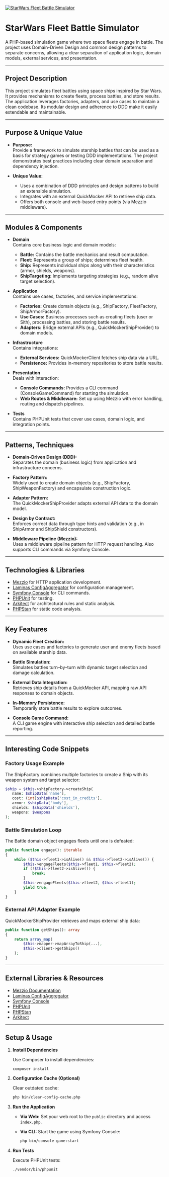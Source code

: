 [![StarWars Fleet Battle Simulator](https://github.com/gnuheike/StarWarsGame-DDD-CleanArch/blob/main/cover.jpg?raw=true)](https://github.com/gnuheike/StarWarsGame-DDD-CleanArch)

# StarWars Fleet Battle Simulator

A PHP-based simulation game where two space fleets engage in battle. The project uses Domain-Driven Design and common
design patterns to separate concerns, allowing a clear separation of application logic, domain models, external
services, and presentation.

---

## Project Description

This project simulates fleet battles using space ships inspired by Star Wars. It provides mechanisms to create fleets,
process battles, and store results. The application leverages factories, adapters, and use cases to maintain a clean
codebase. Its modular design and adherence to DDD make it easily extendable and maintainable.

---

## Purpose & Unique Value

- **Purpose:**  
  Provide a framework to simulate starship battles that can be used as a basis for strategy games or testing DDD
  implementations. The project demonstrates best practices including clear domain separation and dependency injection.

- **Unique Value:**
    * Uses a combination of DDD principles and design patterns to build an extensible simulation.
    * Integrates with an external QuickMocker API to retrieve ship data.
    * Offers both console and web-based entry points (via Mezzio middleware).

---

## Modules & Components

- **Domain**  
  Contains core business logic and domain models:
    - **Battle:** Contains the battle mechanics and result computation.
    - **Fleet:** Represents a group of ships; determines fleet health.
    - **Ship:** Represents individual ships along with their characteristics (armor, shields, weapons).
    - **ShipTargeting:** Implements targeting strategies (e.g., random alive target selection).

- **Application**  
  Contains use cases, factories, and service implementations:
    - **Factories:** Create domain objects (e.g., ShipFactory, FleetFactory, ShipArmorFactory).
    - **Use Cases:** Business processes such as creating fleets (user or Sith), processing battles, and storing battle
      results.
    - **Adapters:** Bridge external APIs (e.g., QuickMockerShipProvider) to domain models.

- **Infrastructure**  
  Contains integrations:
    - **External Services:** QuickMockerClient fetches ship data via a URL.
    - **Persistence:** Provides in-memory repositories to store battle results.

- **Presentation**  
  Deals with interaction:
    - **Console Commands:** Provides a CLI command (ConsoleGameCommand) for starting the simulation.
    - **Web Routes & Middleware:** Set up using Mezzio with error handling, routing and dispatch pipelines.

- **Tests**  
  Contains PHPUnit tests that cover use cases, domain logic, and integration points.

---

## Patterns, Techniques

- **Domain-Driven Design (DDD):**  
  Separates the domain (business logic) from application and infrastructure concerns.

- **Factory Pattern:**  
  Widely used to create domain objects (e.g., ShipFactory, ShipWeaponFactory) and encapsulate construction logic.

- **Adapter Pattern:**  
  The QuickMockerShipProvider adapts external API data to the domain model.

- **Design by Contract:**  
  Enforces correct data through type hints and validation (e.g., in ShipArmor and ShipShield constructors).

- **Middleware Pipeline (Mezzio):**  
  Uses a middleware pipeline pattern for HTTP request handling. Also supports CLI commands via Symfony Console.

---

## Technologies & Libraries

- [Mezzio](https://docs.mezzio.dev/) for HTTP application development.
- [Laminas ConfigAggregator](https://docs.laminas.dev/laminas-config-aggregator/) for configuration management.
- [Symfony Console](https://symfony.com/doc/current/components/console.html) for CLI commands.
- [PHPUnit](https://phpunit.de/) for testing.
- [Arkitect](https://github.com/scheb/arkitect) for architectural rules and static analysis.
- [PHPStan](https://phpstan.org/) for static code analysis.

---

## Key Features

- **Dynamic Fleet Creation:**  
  Uses use cases and factories to generate user and enemy fleets based on available starship data.

- **Battle Simulation:**  
  Simulates battles turn–by–turn with dynamic target selection and damage calculation.

- **External Data Integration:**  
  Retrieves ship details from a QuickMocker API, mapping raw API responses to domain objects.

- **In-Memory Persistence:**  
  Temporarily store battle results to explore outcomes.

- **Console Game Command:**  
  A CLI game engine with interactive ship selection and detailed battle reporting.

---

## Interesting Code Snippets

### Factory Usage Example

The ShipFactory combines multiple factories to create a Ship with its weapon system and target selector:

```php
$ship = $this->shipFactory->createShip(
   name: $shipData['name'],
   cost: (int)$shipData['cost_in_credits'],
   armor: $shipData['body'],
   shields: $shipData['shields'],
   weapons: $weapons
);
```

### Battle Simulation Loop

The Battle domain object engages fleets until one is defeated:

```php
public function engage(): iterable
{
    while ($this->fleet1->isAlive() && $this->fleet2->isAlive()) {
        $this->engageFleets($this->fleet1, $this->fleet2);
        if (!$this->fleet2->isAlive()) {
            break;
        }
        $this->engageFleets($this->fleet2, $this->fleet1);
        yield true;
    }
}
```

### External API Adapter Example

QuickMockerShipProvider retrieves and maps external ship data:

```php
public function getShips(): array
{
    return array_map(
        $this->mapper->mapArrayToShip(...),
        $this->client->getShips()
    );
}
```

---

## External Libraries & Resources

- [Mezzio Documentation](https://docs.mezzio.dev/)
- [Laminas ConfigAggregator](https://docs.laminas.dev/laminas-config-aggregator/)
- [Symfony Console](https://symfony.com/doc/current/components/console.html)
- [PHPUnit](https://phpunit.de/)
- [PHPStan](https://phpstan.org/)
- [Arkitect](https://github.com/scheb/arkitect)

---

## Setup & Usage

1. **Install Dependencies**

   Use Composer to install dependencies:

   ```bash
   composer install
   ```

2. **Configuration Cache (Optional)**

   Clear outdated cache:

   ```bash
   php bin/clear-config-cache.php
   ```

3. **Run the Application**

    - **Via Web:** Set your web root to the `public` directory and access `index.php`.
    - **Via CLI:** Start the game using Symfony Console:

      ```bash
      php bin/console game:start
      ```

4. **Run Tests**

   Execute PHPUnit tests:

   ```bash
   ./vendor/bin/phpunit
   ```
